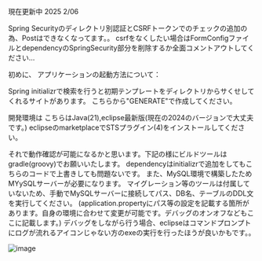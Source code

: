 現在更新中 2025 2/06

Spring Securityのディレクトリ別認証とCSRFトークンでのチェックの追加の為、Postはできなくなってます。。
csrfをなくしたい場合はFormConfigファイルとdependencyのSpringSecurity部分を削除するか全面コメントアウトしてください…

初めに、
アプリケーションの起動方法について：

Spring initializrで検索を行うと初期テンプレートをディレクトリからサくせしてくれるサイトがあります。
こちらから"GENERATE"で作成してください。

開発環境は こちらはJava(21),eclipse最新版(現在の2024のバージョンで大丈夫です。)
eclipseのmarketplaceでSTSプラグイン(4)をインストールしてください。

それで動作確認が可能になるかと思います。下記の様にビルドツールはgradle(groovy)でお願いいたします。
dependencyはinitializrで追加をしてもこちらのコードで上書きしても問題ないです。
また、MySQL環境で構築したためMYySQLサーバーが必要になります。
マイグレーション等のツールは付属していないため、手動でMySQLサーバーに接続してパス、DB名、テーブルのDDL文を実行してください。
(application.propertyにパス等の設定を記載する箇所があります。自身の環境に合わせて変更が可能です。デバッグのオンオフなどもここに記載します。)
デバッグをしながら行う場合、eclipseはコマンドプロンプトにログが流れるアイコンじゃない方のexeの実行を行ったほうが良いかもです。。

![image](https://github.com/user-attachments/assets/34833853-f63f-43bf-9bca-5f0972d8d6a7)
